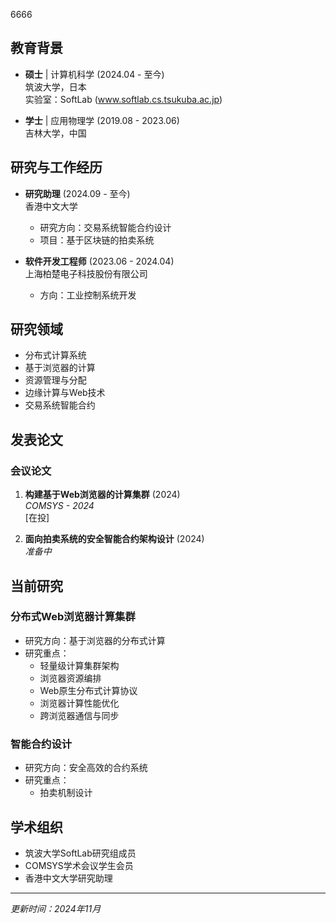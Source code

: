 6666

## 教育背景

- **硕士** | 计算机科学 (2024.04 - 至今)  
  筑波大学，日本  
  实验室：SoftLab (www.softlab.cs.tsukuba.ac.jp)

- **学士** | 应用物理学 (2019.08 - 2023.06)  
  吉林大学，中国

## 研究与工作经历

- **研究助理** (2024.09 - 至今)  
  香港中文大学  
  - 研究方向：交易系统智能合约设计
  - 项目：基于区块链的拍卖系统

- **软件开发工程师** (2023.06 - 2024.04)  
  上海柏楚电子科技股份有限公司  
  - 方向：工业控制系统开发

## 研究领域
- 分布式计算系统
- 基于浏览器的计算
- 资源管理与分配
- 边缘计算与Web技术
- 交易系统智能合约

## 发表论文

### 会议论文
1. **构建基于Web浏览器的计算集群** (2024)  
   *COMSYS - 2024*  
   [在投]

2. **面向拍卖系统的安全智能合约架构设计** (2024)  
   *准备中*

## 当前研究

### 分布式Web浏览器计算集群
- 研究方向：基于浏览器的分布式计算
- 研究重点：
  - 轻量级计算集群架构
  - 浏览器资源编排
  - Web原生分布式计算协议
  - 浏览器计算性能优化
  - 跨浏览器通信与同步

### 智能合约设计
- 研究方向：安全高效的合约系统
- 研究重点：
  - 拍卖机制设计

## 学术组织
- 筑波大学SoftLab研究组成员
- COMSYS学术会议学生会员
- 香港中文大学研究助理

---
*更新时间：2024年11月*
